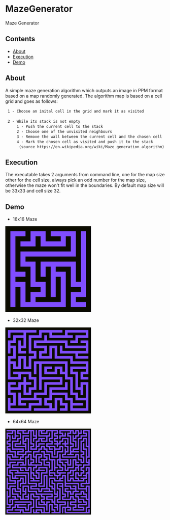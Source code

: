 # MazeGenerator
Maze Generator

## Contents

- [About](#about)
- [Execution](#execution)
- [Demo](#demo)

## About
A simple maze generation algorithm which outputs an image in PPM format based on a map randomly generated. The
algorithm map is based on a cell grid and goes as follows:

     1 - Choose an inital cell in the grid and mark it as visited
      
     2 - While its stack is not empty
         1 - Push the current cell to the stack
         2 - Choose one of the unvisited neighbours
         3 - Remove the wall between the current cell and the chosen cell
         4 - Mark the chosen cell as visited and push it to the stack
          (source https://en.wikipedia.org/wiki/Maze_generation_algorithm)
          
      
## Execution
The executable takes 2 arguments from command line, one for the map size other for the cell size,
always pick an odd number for the map size, otherwise the maze won't fit well in the boundaries. By default
map size will be 33x33 and cell size 32.

## Demo
 - 16x16 Maze
 <img src="https://github.com/ArielOliveira/MazeGenerator/blob/master/demo/map16x16.png" width="270" height="270">
 
 - 32x32 Maze
 <img src="https://github.com/ArielOliveira/MazeGenerator/blob/master/demo/map32x32.png" width="270" height="270">
 
 - 64x64 Maze
 <img src="https://github.com/ArielOliveira/MazeGenerator/blob/master/demo/map64x64.png" width="270" height="270">
